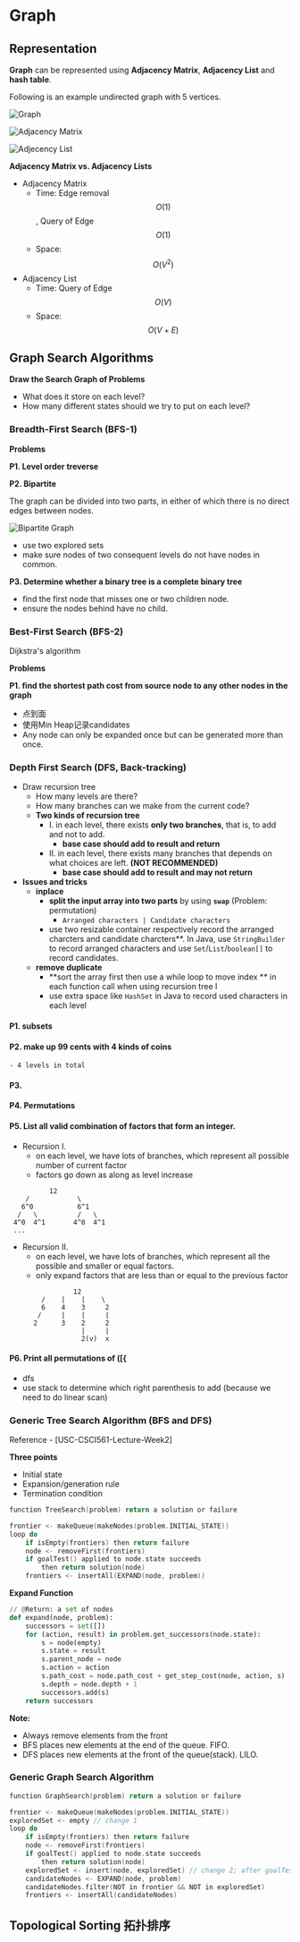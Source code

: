 <extoc></extoc>

# Graph

## Representation

**Graph** can be represented using **Adjacency Matrix**, **Adjacency List** and **hash table**.

Following is an example undirected graph with 5 vertices.

![Graph](https://cdncontribute.geeksforgeeks.org/wp-content/uploads/undirectedgraph.png)

![Adjacency Matrix](https://cdncontribute.geeksforgeeks.org/wp-content/uploads/adjacencymatrix.png)

![Adjecency List](https://cdncontribute.geeksforgeeks.org/wp-content/uploads/listadjacency.png)

__Adjacency Matrix vs. Adjacency Lists__

- Adjacency Matrix
    - Time: Edge removal $$O(1)$$, Query of Edge $$O(1)$$
    - Space: $$O(V^2)$$
- Adjacency List
    - Time: Query of Edge $$O(V)$$
    - Space: $$O(V + E)$$


## Graph Search Algorithms

__Draw the Search Graph of Problems__

- What does it store on each level?
- How many different states should we try to put on each level?

### Breadth-First Search (BFS-1)

__Problems__

__P1. Level order treverse__

__P2. Bipartite__

The graph can be divided into two parts, in either of  which there is no direct edges between nodes.

![Bipartite Graph](https://upload.wikimedia.org/wikipedia/commons/thumb/e/e8/Simple-bipartite-graph.svg/440px-Simple-bipartite-graph.svg.png)

- use two explored sets
- make sure nodes of two consequent levels do not have nodes in common.

__P3. Determine whether a binary tree is a complete binary tree__

- find the first node that misses one or two children node.
- ensure the nodes behind have no child.

### Best-First Search (BFS-2)

Dijkstra's algorithm

__Problems__

__P1. find the shortest path cost from source node to  any other nodes in the graph__

- 点到面
- 使用Min Heap记录candidates
- Any node can only be expanded once but can be generated more than once.

### Depth First Search (DFS, Back-tracking) 

- Draw recursion tree
    - How many levels are there?
    - How many branches can we make from the current code?
    - **Two kinds of recursion tree**
        - I. in each level, there exists **only two branches**, that is, to add and not to add.
            - **base case should add to result and return**
        - II. in each level, there exists many branches that depends on what choices are left. **(NOT RECOMMENDED)**
            - **base case should add to result and may not return**
- **Issues and tricks**
    - **inplace**
        - **split the input array into two parts** by using **`swap`** (Problem: permutation)
            - `Arranged characters | Candidate characters`
        - use two resizable container respectively record the arranged charcters and candidate charcters**. In Java, use `StringBuilder` to record arranged characters and use `Set`/`List`/`boolean[]` to record candidates.
    - **remove duplicate**
        - **sort the array first then use a while loop to move index ** in each function call when using recursion tree I
        - use extra space like `HashSet` in Java to record used characters in each level

#### P1. subsets

#### P2. make up 99 cents with 4 kinds of coins
    - 4 levels in total

#### P3. 

#### P4. Permutations

#### P5. List all valid combination of factors that form an integer.

- Recursion I. 
    - on each level, we have lots of branches, which represent all possible number of current factor
    - factors go down as along as level increase
```
          12
    /            \
   6^0           6^1
  /   \          /   \
 4^0  4^1       4^0  4^1
 ...
```

- Recursion II.
    - on each level, we have lots of branches, which represent all the possible and smaller or equal factors.
    - only expand factors that are less than or equal to the previous factor
    
```
                12
        /    |    |    \
        6    4    3     2
       /     |    |     |
      2      3    2     2
                  |     |
                  2(v)  x
```

#### P6. Print all permutations of ([{

- dfs
- use stack to determine which right parenthesis to add (because we need to do linear scan)

### Generic Tree Search Algorithm (BFS and DFS)

Reference - [USC-CSCI561-Lecture-Week2]

__Three points__

- Initial state
- Expansion/generation rule
- Termination condition

```c
function TreeSearch(problem) return a solution or failure

frontier <- makeQueue(makeNodes(problem.INITIAL_STATE))
loop do
    if isEmpty(frontiers) then return failure
    node <- removeFirst(frontiers)
    if goalTest() applied to node.state succeeds
        then return solution(node)
    frontiers <- insertAll(EXPAND(node, problem))
```

__Expand Function__

```python
// @Return: a set of nodes
def expand(node, problem):
    successors = set([])
    for (action, result) in problem.get_successors(node.state):
        s = node(empty)
        s.state = result
        s.parent_node = node
        s.action = action
        s.path_cost = node.path_cost + get_step_cost(node, action, s)
        s.depth = node.depth + 1
        successors.add(s)
    return successors

```


__Note:__

- Always remove elements from the front
- BFS places new elements at the end of the queue. FIFO.
- DFS places new elements at the front of the queue(stack). LILO.

### Generic Graph Search Algorithm

```c
function GraphSearch(problem) return a solution or failure

frontier <- makeQueue(makeNodes(problem.INITIAL_STATE))
exploredSet <- empty // change 1
loop do
    if isEmpty(frontiers) then return failure
    node <- removeFirst(frontiers)
    if goalTest() applied to node.state succeeds
        then return solution(node)
    exploredSet <- insert(node, exploredSet) // change 2; after goalTest the node.
    candidateNodes <- EXPAND(node, problem)
    candidateNodes.filter(NOT in frontier && NOT in exploredSet)
    frontiers <- insertAll(candidateNodes)
```

## Topological Sorting 拓扑排序